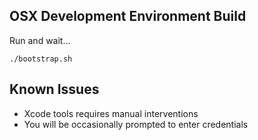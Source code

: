 ## OSX Development Environment Build

Run and wait...

```
./bootstrap.sh
```

## Known Issues
* Xcode tools requires manual interventions
* You will be occasionally prompted to enter credentials
